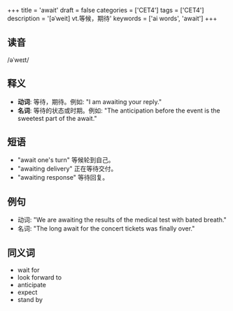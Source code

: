 +++
title = 'await'
draft = false
categories = ['CET4']
tags = ['CET4']
description = '[əˈweit] vt.等候，期待'
keywords = ['ai words', 'await']
+++

## 读音
/əˈweɪt/

## 释义
- **动词**: 等待，期待。例如: "I am awaiting your reply."
- **名词**: 等待的状态或时期。例如: "The anticipation before the event is the sweetest part of the await."

## 短语
- "await one's turn" 等候轮到自己。
- "awaiting delivery" 正在等待交付。
- "awaiting response" 等待回复。

## 例句
- 动词: "We are awaiting the results of the medical test with bated breath."
- 名词: "The long await for the concert tickets was finally over."

## 同义词
- wait for
- look forward to
- anticipate
- expect
- stand by
